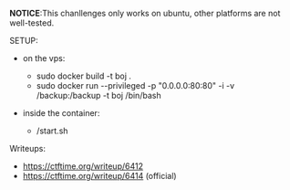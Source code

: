 **NOTICE**:This chanllenges only works on ubuntu, other platforms are not well-tested.

SETUP:
* on the vps:
    * sudo docker build -t boj .
    * sudo docker run --privileged -p "0.0.0.0:80:80"  -i -v  /backup:/backup -t boj /bin/bash

    
* inside the container:
    * /start.sh


Writeups:

* https://ctftime.org/writeup/6412
* https://ctftime.org/writeup/6414 (official)

